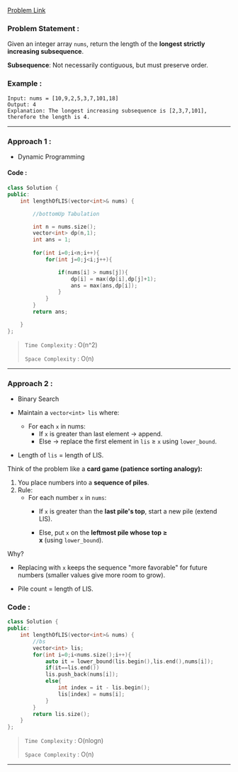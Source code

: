 [Problem Link](https://leetcode.com/problems/longest-increasing-subsequence/description/)
### Problem Statement : 

Given an integer array `nums`, return the length of the **longest strictly increasing subsequence**.

**Subsequence**: Not necessarily contiguous, but must preserve order.
### Example :

```
Input: nums = [10,9,2,5,3,7,101,18]
Output: 4
Explanation: The longest increasing subsequence is [2,3,7,101], therefore the length is 4.

```


---

### Approach 1 :

- Dynamic Programming

#### Code :

``` cpp
class Solution {
public:
    int lengthOfLIS(vector<int>& nums) {

        //bottomUp Tabulation

        int n = nums.size();
        vector<int> dp(n,1);
        int ans = 1;
        
        for(int i=0;i<n;i++){
            for(int j=0;j<i;j++){

                if(nums[i] > nums[j]){
                    dp[i] = max(dp[i],dp[j]+1);
                    ans = max(ans,dp[i]);
                }
            }
        }
        return ans;

    }
};
```




> `Time Complexity` : O(n^2)
> 
> `Space Complexity` : O(n)

---

### Approach 2 :

- Binary Search
- Maintain a `vector<int> lis` where:
    - For each `x` in nums:
        - If `x` is greater than last element → append.
        - Else → replace the first element in `lis` ≥ `x` using `lower_bound`.
            
- Length of `lis` = length of LIS.


Think of the problem like a **card game (patience sorting analogy):**
1. You place numbers into a **sequence of piles**.
2. Rule:
    - For each number `x` in `nums`:
        - If `x` is greater than the **last pile's top**, start a new pile (extend LIS).
            
        - Else, put `x` on the **leftmost pile whose top ≥ x** (using `lower_bound`).

Why?

- Replacing with `x` keeps the sequence "more favorable" for future numbers (smaller values give more room to grow).
    
- Pile count = length of LIS.


### Code :

``` cpp
class Solution {
public:
    int lengthOfLIS(vector<int>& nums) {
        //bs
        vector<int> lis;
        for(int i=0;i<nums.size();i++){
            auto it = lower_bound(lis.begin(),lis.end(),nums[i]);
            if(it==lis.end())
            lis.push_back(nums[i]);
            else{
                int index = it - lis.begin();
                lis[index] = nums[i];
            }
        }
        return lis.size();
    }
};
```

> `Time Complexity` : O(nlogn)
> 
> `Space Complexity` : O(n)


---
